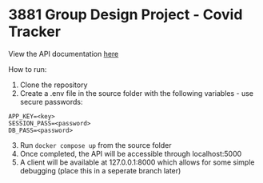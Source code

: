# 3881 Group Design Project - Covid Tracker
View the API documentation [here](https://rory652.github.io/3881-project/)

How to run:
1. Clone the repository
2. Create a .env file in the source folder with the following variables - use secure passwords:
```.env
APP_KEY=<key>
SESSION_PASS=<password>
DB_PASS=<password>
```
3. Run `docker compose up` from the source folder
4. Once completed, the API will be accessible through localhost:5000
5. A client will be available at 127.0.0.1:8000 which allows for some simple debugging (place this in a seperate branch later)
